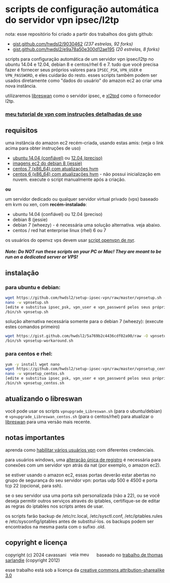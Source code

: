 # scripts de configuração automática do servidor vpn ipsec/l2tp

nota: esse repositório foi criado a partir dos trabalhos dos gists github:
- <a href="https://gist.github.com/hwdsl2/9030462/2aaaf443855de0275dad8a4e45bea523b5b0f966" target="_blank">gist.github.com/hwdsl2/9030462</a> *(237 estrelas, 92 forks)*
- <a href="https://gist.github.com/hwdsl2/e9a78a50e300d12ae195/5f68fb260c5c143e10d3cf6b3ce2c2f5426f7c1e" target="_blank">gist.github.com/hwdsl2/e9a78a50e300d12ae195</a> *(20 estrelas, 8 forks)*

scripts para configuração automática de um servidor vpn ipsec/l2tp no ubuntu 14.04 e 12.04, debian 8 e centos/rhel 6 e 7. tudo que você precisa fazer é fornecer seus próprios valores para `IPSEC_PSK`, `VPN_USER` e `VPN_PASSWORD`, e eles cuidarão do resto. esses scripts também podem ser usados ​​diretamente como "dados do usuário" do amazon ec2 ao criar uma nova instância.

utilizaremos <a href="https://libreswan.org/" target="_blank">libreswan</a> como o servidor ipsec, e <a href="https://www.xelerance.com/services/software/xl2tpd/" target="_blank">xl2tpd</a> como o fornecedor l2tp.

### <a href="https://blog.ls20.com/ipsec-l2tp-vpn-auto-setup-for-ubuntu-12-04-on-amazon-ec2/" target="_blank">meu tutorial de vpn com instruções detalhadas de uso</a>

## requisitos

uma instância do amazon ec2 recém-criada, usando estas amis: (veja o link acima para obter instruções de uso)

- <a href="http://cloud-images.ubuntu.com/trusty/current/" target="_blank">ubuntu 14.04 (confiável)</a> ou <a href="http://cloud-images.ubuntu.com/precise/current/" target="_blank">12.04 (preciso)</a>
- <a href="https://wiki.debian.org/Cloud/AmazonEC2Image/Jessie" target="_blank">imagens ec2 do debian 8 (jessie)</a>
- <a href="https://aws.amazon.com/marketplace/pp/B00O7WM7QW" target="_blank">centos 7 (x86_64) com atualizações hvm</a>
- <a href="https://aws.amazon.com/marketplace/pp/B00NQAYLWO" target="_blank">centos 6 (x86_64) com atualizações hvm</a> - não possui inicialização em nuvem. execute o script manualmente após a criação.

**ou**

um servidor dedicado ou qualquer servidor virtual privado (vps) baseado em kvm ou xen, com **recém-instalado**:
- ubuntu 14.04 (confiável) ou 12.04 (preciso)
- debian 8 (jessie)
- debian 7 (wheezy) - é necessária uma solução alternativa. veja abaixo.
- centos / red hat enterprise linux (rhel) 6 ou 7

os usuários do openvz vps devem usar <a href="https://github.com/Nyr/openvpn-install" target="_blank">script openvpn de nyr</a>.

##### Note: Do NOT run these scripts on your PC or Mac! They are meant to be run on a dedicated server or VPS!

## instalação

### para ubuntu e debian:

```bash
wget https://github.com/hwdsl2/setup-ipsec-vpn/raw/master/vpnsetup.sh -O vpnsetup.sh
nano -w vpnsetup.sh
[edite e substitua ipsec_psk, vpn_user e vpn_password pelos seus próprios valores]
/bin/sh vpnsetup.sh
```

solução alternativa necessária somente para o debian 7 (wheezy): (execute estes comandos primeiro)

```bash
wget https://gist.github.com/hwdsl2/5a769b2c4436cdf02a90/raw -O vpnsetup-workaround.sh
/bin/sh vpnsetup-workaround.sh
```

### para centos e rhel:

```bash
yum -y install wget nano
wget https://github.com/hwdsl2/setup-ipsec-vpn/raw/master/vpnsetup_centos.sh -O vpnsetup_centos.sh
nano -w vpnsetup_centos.sh
[edite e substitua ipsec_psk, vpn_user e vpn_password pelos seus próprios valores]
/bin/sh vpnsetup_centos.sh
```

## atualizando o libreswan

você pode usar os scripts `vpnupgrade_Libreswan.sh` (para o ubuntu/debian) e `vpnupgrade_Libreswan_centos.sh` (para o centos/rhel) para atualizar o <a href="https://libreswan.org/" target="_blank">libreswan</a> para uma versão mais recente.

## notas importantes

aprenda como <a href="https://gist.github.com/hwdsl2/123b886f29f4c689f531" target="_blank">habilitar vários usuários vpn</a> com diferentes credenciais.

para usuários windows, uma <a href="https://documentation.meraki.com/MX-Z/Client_VPN/Troubleshooting_Client_VPN#Windows_Error_809" target="_blank">alteração única de registro</a> é necessária para conexões com um servidor vpn atrás da nat (por exemplo, o amazon ec2).

se estiver usando o amazon ec2, essas portas deverão estar abertas no grupo de segurança do seu servidor vpn: portas udp 500 e 4500 e porta tcp 22 (opcional, para ssh).

se o seu servidor usa uma porta ssh personalizada (não a 22), ou se você deseja permitir outros serviços através do iptables, certifique-se de editar as regras do iptables nos scripts antes de usar.

os scripts farão backup de /etc/rc.local, /etc/sysctl.conf, /etc/iptables.rules e /etc/sysconfig/iptables antes de substituí-los. os backups podem ser encontrados na mesma pasta com o sufixo .old.

## copyright e licença

copyright (c) 2024&nbsp;cavassani&nbsp;&nbsp;&nbsp;<a href="https://www.linkedin.com/in/cavassani" target="_blank"><img src="https://static.licdn.com/scds/common/u/img/webpromo/btn_profile_bluetxt_80x15.png" width="80" height="15" border="0" alt="veja meu perfil no linkedin"></a>
baseado no <a href="https://github.com/sarfata/voodooprivacy" target="_blank">trabalho de thomas sarlandie</a> (copyright 2012)

esse trabalho está sob a licença da <a href="http://creativecommons.org/licenses/by-sa/3.0/" target="_blank">creative commons attribution-sharealike 3.0</a>
